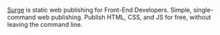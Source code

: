[Surge](http://surge.sh) is static web publishing for Front-End Developers. Simple, single-command web publishing. Publish HTML, CSS, and JS for free, without leaving the command line.
